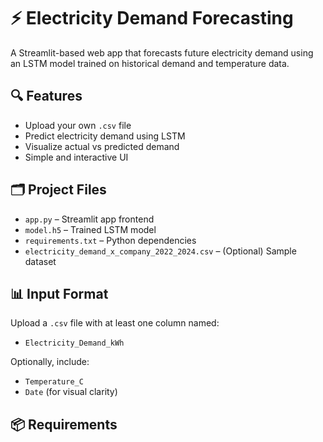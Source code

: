 # ⚡ Electricity Demand Forecasting

A Streamlit-based web app that forecasts future electricity demand using an LSTM model trained on historical demand and temperature data.

## 🔍 Features

- Upload your own `.csv` file
- Predict electricity demand using LSTM
- Visualize actual vs predicted demand
- Simple and interactive UI

## 🗂 Project Files

- `app.py` – Streamlit app frontend
- `model.h5` – Trained LSTM model
- `requirements.txt` – Python dependencies
- `electricity_demand_x_company_2022_2024.csv` – (Optional) Sample dataset

## 📊 Input Format

Upload a `.csv` file with at least one column named:

- `Electricity_Demand_kWh`

Optionally, include:

- `Temperature_C`
- `Date` (for visual clarity)

## 📦 Requirements

